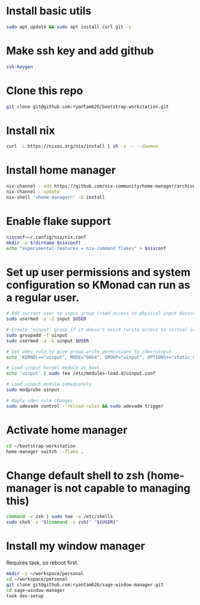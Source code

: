 # Install basic utils
```bash
sudo apt update && sudo apt install curl git -y
```

# Make ssh key and add github
```bash
ssh-keygen
```

# Clone this repo
```bash
git clone git@github.com:ryantam626/bootstrap-workstation.git
```

# Install nix
```bash
curl -L https://nixos.org/nix/install | sh -s -- --daemon
```

# Install home manager
```bash
nix-channel --add https://github.com/nix-community/home-manager/archive/master.tar.gz home-manager
nix-channel --update
nix-shell '<home-manager>' -A install
```

# Enable flake support
```bash
nixconf=~/.config/nix/nix.conf
mkdir -p $(dirname $nixconf)
echo "experimental-features = nix-command flakes" > $nixconf
```

# Set up user permissions and system configuration so KMonad can run as a regular user.
```bash
# Add current user to input group (read access to physical input devices)
sudo usermod -a -G input $USER

# Create 'uinput' group if it doesn't exist (write access to virtual input device)
sudo groupadd -f uinput
sudo usermod -a -G uinput $USER

# Set udev rule to give group write permissions to /dev/uinput
echo 'KERNEL=="uinput", MODE="0664", GROUP="uinput", OPTIONS+="static_node=uinput"' | sudo tee /etc/udev/rules.d/90-uinput.rules

# Load uinput kernel module at boot
echo 'uinput' | sudo tee /etc/modules-load.d/uinput.conf

# Load uinput module immediately
sudo modprobe uinput

# Apply udev rule changes
sudo udevadm control --reload-rules && sudo udevadm trigger
```

# Activate home manager

```bash
cd ~/bootstrap-workstation
home-manager switch --flake .
```

# Change default shell to zsh (home-manager is not capable to managing this)

```bash
command -v zsh | sudo tee -a /etc/shells
sudo chsh -s "$(command -v zsh)" "${USER}"
```

# Install my window manager

Requires task, so reboot first.

```bash
mkdir -p ~/workspace/personal
cd ~/workspace/personal
git clone git@github.com:ryantam626/sage-window-manager.git
cd sage-window-manager
task dev-setup
```
